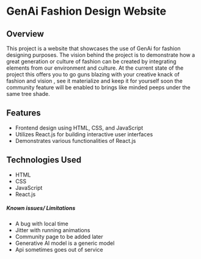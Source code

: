 # GenAi Fashion Design Website

## Overview

This project is a website that showcases the use of GenAi for fashion designing purposes. The vision behind the project is to demonstrate how a great generation or culture of fashion can be created by integrating elements from our environment and culture. At the current state of the project this offers you to go guns blazing with your creative knack of fashion and vision , see it materialize and keep it for yourself soon the community feature will be enabled to brings like minded peeps under the same tree shade.

## Features

- Frontend design using HTML, CSS, and JavaScript
- Utilizes React.js for building interactive user interfaces
- Demonstrates various functionalities of React.js

## Technologies Used

- HTML
- CSS
- JavaScript
- React.js

##### Known issues/ Limitations
- A bug with local time
- Jitter with running animations
- Community page to be added later
- Generative AI model is a generic model
- Api sometimes goes out of service
